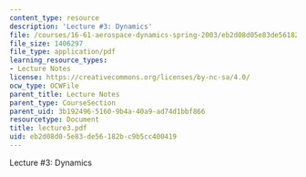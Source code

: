 ```yaml
---
content_type: resource
description: 'Lecture #3: Dynamics'
file: /courses/16-61-aerospace-dynamics-spring-2003/eb2d08d05e83de56182bc9b5cc400419_lecture3.pdf
file_size: 1406297
file_type: application/pdf
learning_resource_types:
- Lecture Notes
license: https://creativecommons.org/licenses/by-nc-sa/4.0/
ocw_type: OCWFile
parent_title: Lecture Notes
parent_type: CourseSection
parent_uid: 3b192496-5160-9b4a-40a9-ad74d1bbf866
resourcetype: Document
title: lecture3.pdf
uid: eb2d08d0-5e83-de56-182b-c9b5cc400419
---
```

Lecture #3: Dynamics